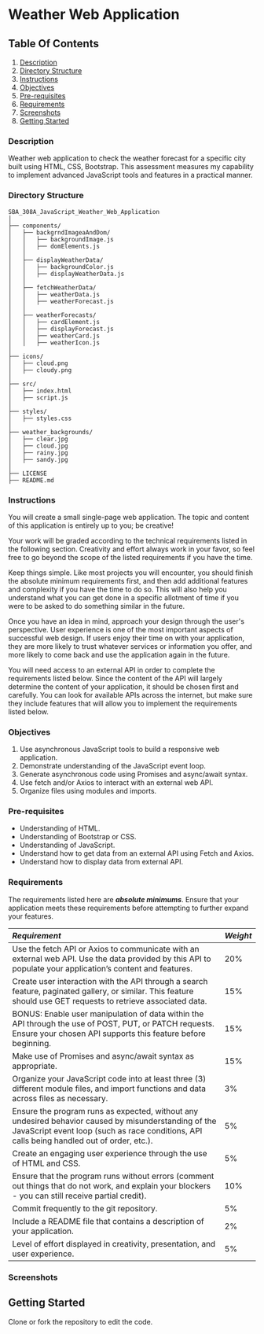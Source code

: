 # Weather Web Application

## Table Of Contents
1. [Description](#description)
2. [Directory Structure](#directory-structure)
3. [Instructions](#instructions)
4. [Objectives](#objectives)
5. [Pre-requisites](#pre-requisites)
6. [Requirements](#requirements)
7. [Screenshots](#screenshots)
8. [Getting Started](#getting-started)


### Description 
Weather web application to check the weather forecast for a specific city built using HTML, CSS, Bootstrap. This assessment measures my capability to implement advanced JavaScript tools and features in a practical manner.

### Directory Structure
```
SBA_308A_JavaScript_Weather_Web_Application
│
├── components/
│   ├── backgrndImageaAndDom/
│   │   ├── backgroundImage.js
│   │   ├── domElements.js
│   │
│   ├── displayWeatherData/
│   │   ├── backgroundColor.js
│   │   ├── displayWeatherData.js
│   │
│   ├── fetchWeatherData/
│   │   ├── weatherData.js
│   │   ├── weatherForecast.js
│   │
│   ├── weatherForecasts/
│   │   ├── cardElement.js
│   │   ├── displayForecast.js
│   │   ├── weatherCard.js
│   │   ├── weatherIcon.js
│
├── icons/
│   ├── cloud.png
│   ├── cloudy.png
│
├── src/
│   ├── index.html
│   ├── script.js
│
├── styles/
│   ├── styles.css
│
├── weather_backgrounds/
│   ├── clear.jpg
│   ├── cloud.jpg
│   ├── rainy.jpg
│   ├── sandy.jpg
│
├── LICENSE
├── README.md
```

### Instructions
You will create a small single-page web application. The topic and content of this application is entirely up to you; be creative!

Your work will be graded according to the technical requirements listed in the following section. Creativity and effort always work in your favor, so feel free to go beyond the scope of the listed requirements if you have the time.

Keep things simple. Like most projects you will encounter, you should finish the absolute minimum requirements first, and then add additional features and complexity if you have the time to do so. This will also help you understand what you can get done in a specific allotment of time if you were to be asked to do something similar in the future.

Once you have an idea in mind, approach your design through the user's perspective. User experience is one of the most important aspects of successful web design. If users enjoy their time on with your application, they are more likely to trust whatever services or information you offer, and more likely to come back and use the application again in the future.

You will need access to an external API in order to complete the requirements listed below. Since the content of the API will largely determine the content of your application, it should be chosen first and carefully. You can look for available APIs across the internet, but make sure they include features that will allow you to implement the requirements listed below.


### Objectives
1. Use asynchronous JavaScript tools to build a responsive web application.
2. Demonstrate understanding of the JavaScript event loop.
3. Generate asynchronous code using Promises and async/await syntax.
4. Use fetch and/or Axios to interact with an external web API.
5. Organize files using modules and imports.


### Pre-requisites
- Understanding of HTML.
- Understanding of Bootstrap or CSS.
- Understanding of JavaScript.
- Understand how to get data from an external API using Fetch and Axios.
- Understand how to display data from external API.


### Requirements
The requirements listed here are ***absolute minimums***. Ensure that your application meets these requirements before attempting to further expand your features.

| ***Requirement*** | ***Weight***    |
|:--------------|-----------|
| Use the fetch API or Axios to communicate with an external web API. Use the data provided by this API to populate your application’s content and features. | 20%     |
| Create user interaction with the API through a search feature, paginated gallery, or similar. This feature should use GET requests to retrieve associated data.    | 15%  |
| BONUS: Enable user manipulation of data within the API through the use of POST, PUT, or PATCH requests. Ensure your chosen API supports this feature before beginning.   | 15%  |
| Make use of Promises and async/await syntax as appropriate. | 15%     |
| Organize your JavaScript code into at least three (3) different module files, and import functions and data across files as necessary.     | 3%  |
| Ensure the program runs as expected, without any undesired behavior caused by misunderstanding of the JavaScript event loop (such as race conditions, API calls being handled out of order, etc.). | 5%     |
| Create an engaging user experience through the use of HTML and CSS.    | 5%  |
| Ensure that the program runs without errors (comment out things that do not work, and explain your blockers - you can still receive partial credit). | 10%     |
| Commit frequently to the git repository. | 5%     |
| Include a README file that contains a description of your application.    | 2%  |
|Level of effort displayed in creativity, presentation, and user experience. | 5% |



### Screenshots



## Getting Started
Clone or fork the repository to edit the code.